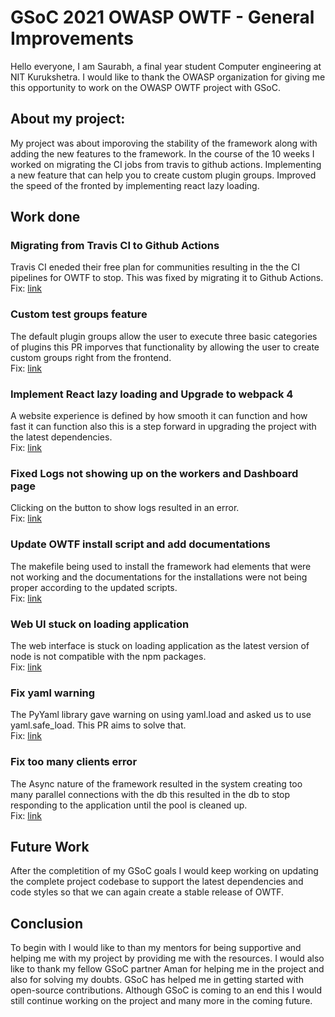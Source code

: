 # GSoC 2021 OWASP OWTF - General Improvements

Hello everyone,
I am Saurabh, a final year student Computer engineering at NIT Kurukshetra. I would like to thank the OWASP organization for giving me this opportunity to work on the OWASP OWTF project with GSoC.


## About my project:
My project was about imporoving the stability of the framework along with adding the new features to the framework. In the course of the 10 weeks I worked on migrating the CI jobs from travis to github actions. Implementing a new feature that can help you to create custom plugin groups. Improved the speed of the fronted by implementing react lazy loading.

## Work done

### Migrating from Travis CI to Github Actions
Travis CI eneded their free plan for communities resulting in the the CI pipelines for OWTF to stop. This was fixed by migrating it to Github Actions.
<br>Fix: [link](https://github.com/owtf/owtf/pull/1150/)

### Custom test groups feature
The default plugin groups allow the user to execute three basic categories of plugins this PR imporves that functionality by allowing the user to create custom groups right from the frontend.
<br>Fix: [link](https://github.com/owtf/owtf/pull/1154/)

### Implement React lazy loading and Upgrade to webpack 4
A website experience is defined by how smooth it can function and how fast it can function also this is a step forward in upgrading the project with the latest dependencies.
<br>Fix: [link](https://github.com/owtf/owtf/pull/1164)

### Fixed Logs not showing up on the workers and Dashboard page
Clicking on the button to show logs resulted in an error.
<br>Fix: [link](https://github.com/owtf/owtf/pull/1098/)

### Update OWTF install script and add documentations
The makefile being used to install the framework had elements that were not working and the documentations for the installations were not being proper according to the updated scripts.
<br>Fix: [link](https://github.com/owtf/owtf/pull/1145)

### Web UI stuck on loading application
The web interface is stuck on loading application as the latest version of node is not compatible with the npm packages.
<br>Fix: [link](https://github.com/owtf/owtf/pull/1135/)

### Fix yaml warning
The PyYaml library gave warning on using yaml.load and asked us to use yaml.safe_load. This PR aims to solve that.
<br>Fix: [link](https://github.com/owtf/owtf/pull/1165/)

### Fix too many clients error
The Async nature of the framework resulted in the system creating too many parallel connections with the db this resulted in the db to stop responding to the application until the pool is cleaned up.
<br>Fix: [link](https://github.com/owtf/owtf/pull/1166/)

## Future Work
After the completition of my GSoC goals I would keep working on updating the complete project codebase to support the latest dependencies and code styles so that we can again create a stable release of OWTF.

## Conclusion
To begin with I would like to than my mentors for being supportive and helping me with my project by providing me with the resources. I would also like to thank my fellow GSoC partner Aman for helping me in the project and also for solving my doubts. GSoC has helped me in getting started with open-source contributions. Although GSoC is coming to an end this I would still continue working on the project and many more in the coming future.

